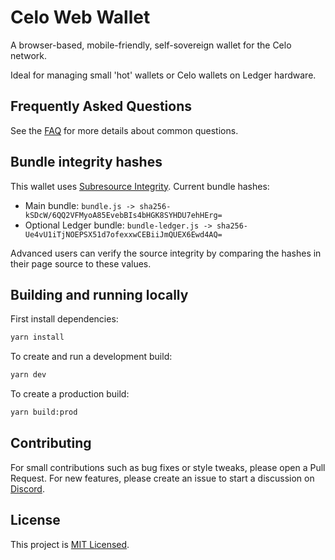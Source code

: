 # Celo Web Wallet

A browser-based, mobile-friendly, self-sovereign wallet for the Celo network.

Ideal for managing small 'hot' wallets or Celo wallets on Ledger hardware.

## Frequently Asked Questions

See the [FAQ](FAQ.md) for more details about common questions.

## Bundle integrity hashes

This wallet uses [Subresource Integrity](https://developer.mozilla.org/en-US/docs/Web/Security/Subresource_Integrity). Current bundle hashes:

* Main bundle: `bundle.js -> sha256-kSDcW/6QQ2VFMyoA85EvebBIs4bHGK8SYHDU7ehHErg=`
* Optional Ledger bundle: `bundle-ledger.js -> sha256-Ue4vU1iTjNOEPSX51d7ofexxwCEBiiJmQUEX6Ewd4AQ=`

Advanced users can verify the source integrity by comparing the hashes in their page source to these values.

## Building and running locally

First install dependencies:

```sh
yarn install 
```

To create and run a development build:

```sh
yarn dev
```

To create a production build:

```sh
yarn build:prod
```

## Contributing

For small contributions such as bug fixes or style tweaks, please open a Pull Request.
For new features, please create an issue to start a discussion on [Discord](https://discord.com/channels/600834479145353243/783806028629934110).

## License

This project is [MIT Licensed](LICENSE).
